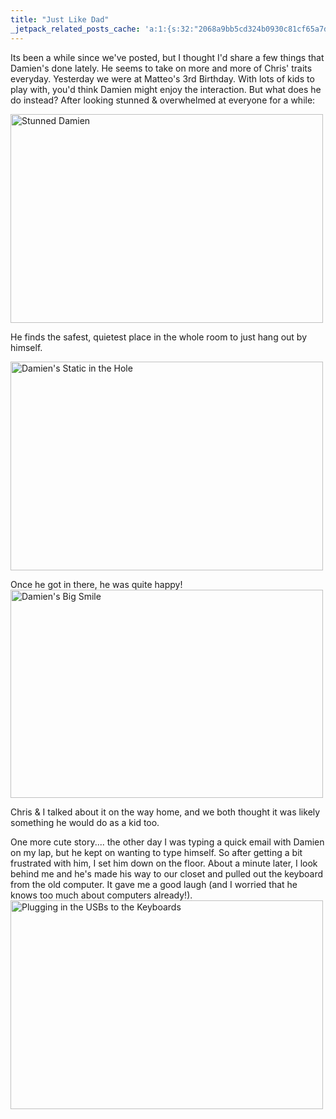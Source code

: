 ```yaml
---
title: "Just Like Dad"
_jetpack_related_posts_cache: 'a:1:{s:32:"2068a9bb5cd324b0930c81cf65a7d962";a:2:{s:7:"expires";i:1521738074;s:7:"payload";a:3:{i:0;a:1:{s:2:"id";i:201;}i:1;a:1:{s:2:"id";i:24;}i:2;a:1:{s:2:"id";i:183;}}}}'
---
```

<p>Its been a while since we've posted, but I thought I'd share a few things that Damien's done lately.  He seems to take on more and more of Chris' traits everyday.  Yesterday we were at Matteo's 3rd Birthday.  With lots of kids to play with, you'd think Damien might enjoy the interaction.  But what does he do instead?  After looking stunned &amp; overwhelmed at everyone for a while:</p>
<p><a href="http://www.flickr.com/photos/lemon/2448187438/" class="tt-flickr tt-flickr-Medium"><img src="http://farm3.static.flickr.com/2096/2448187438_45486dfe82.jpg" alt="Stunned Damien" width="500" height="334" border="0" /></a></p>
<p>He finds the safest, quietest place in the whole room to just hang out by himself.</p>
<p><a href="http://www.flickr.com/photos/lemon/2447419685/" class="tt-flickr tt-flickr-Medium"><img src="http://farm3.static.flickr.com/2253/2447419685_74bea24393.jpg" alt="Damien's Static in the Hole" width="500" height="334" border="0" /></a></p>
<p>Once he got in there, he was quite happy!<br />
<a href="http://www.flickr.com/photos/lemon/2447417379/" class="tt-flickr tt-flickr-Medium"><img src="http://farm3.static.flickr.com/2383/2447417379_79b857a8a8.jpg" alt="Damien's Big Smile" width="500" height="333" border="0" /></a></p>
<p>Chris &amp; I talked about it on the way home, and we both thought it was likely something he would do as a kid too.</p>
<p>One more cute story.... the other day I was typing a quick email with Damien on my lap, but he kept on wanting to type himself.  So after getting a bit frustrated with him, I set him down on the floor.  About a minute later, I look behind me and he's made his way to our closet and pulled out the keyboard from the old computer.  It gave me a good laugh (and I worried that he knows too much about computers already!).<a href="http://www.flickr.com/photos/lemon/2442665971/" class="tt-flickr tt-flickr-Medium"><img src="http://farm3.static.flickr.com/2340/2442665971_179c8fffb7.jpg" alt="Plugging in the USBs to the Keyboards" width="500" height="334" border="0" /></a></p>
